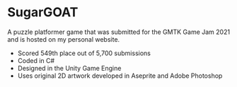 # SugarGOAT

A puzzle platformer game that was submitted for the GMTK Game Jam 2021 and is hosted on my personal website.
- Scored 549th place out of 5,700 submissions
- Coded in C#
- Designed in the Unity Game Engine
- Uses original 2D artwork developed in Aseprite and Adobe Photoshop

